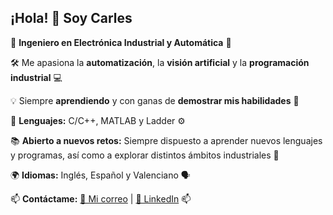 ## ¡Hola! 👋 Soy Carles

🚀 __Ingeniero en Electrónica Industrial y Automática__ 🔋

🛠️ Me apasiona la __automatización__, la __visión artificial__ y la __programación industrial__ 💻

💡 Siempre __aprendiendo__ y con ganas de __demostrar mis habilidades__ 💪

🤖 __Lenguajes:__ C/C++, MATLAB y Ladder ⚙️

📚 __Abierto a nuevos retos:__ Siempre dispuesto a aprender nuevos lenguajes y programas, así como a explorar distintos ámbitos industriales 🔧

🌍 __Idiomas:__ Inglés, Español y Valenciano 🗣️

📫 __Contáctame:__ [📧 Mi correo](mailto:carlesbatallersebastia@gmail.com) | [💼 LinkedIn](https://www.linkedin.com/in/carles-bataller) 📫
